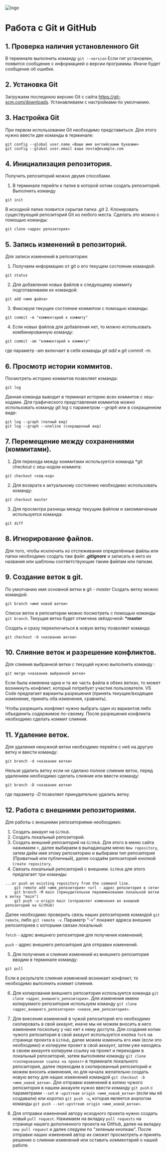 ![logo](Git-Logo-1788C.png)
# Работа с Git и GitHub

## 1. Проверка наличия установленного Git
В терминале выполнить команду `git --version`
Если гит установлен, появится сообщение с информацией о версии программы. Иначе будет сообщение об ошибке.

## 2. Установка Git
Загружаем последнюю версию Git с сайта https://git-scm.com/downloads.
Устанавливаем с настройками по умолчанию.

## 3. Настройка Git
При первом использовании Git необходимо представиться. Для этого нужно ввести две команды в терминале:
```
git config --global user.name «Ваше имя английскими буквами»
git config --global user.email ваша почта@example.com
```
## 4. Инициализация репозитория.
Получить репозиторий можно двумя способами.
1. В терминале перейти к папке в которой хотим создать репозиторий. Выполнить команду
```
git init
```
В исходной папке появится скрытая папка *.git*
2. Клонировать существующий репозиторий Git из любого места. Сделать это можно с помощью команды: 
```
git clone <адрес репозитория>
```

## 5. Запись изменений в репозиторий.
Для записи изменений в репозитории:
1. Получаем информацию от git о его текущем состоянии командой:
```
git status
```
2. Для добавления новых файлов к следующему коммиту подготавливаем их командой:
```
git add <имя файла>
```
3. Фиксирум текущее состояние коммитом с помощью команды:
```
git commit -m "комментарий к коммиту"
```
4. Если новых файлов для добавления нет, то можно использовать комбинированную команду:
```
git commit -am "комментарий к коммиту"
```
где параметр -am включает в себя команды *git add* и *git commit -m*.

## 6. Просмотр истории коммитов.
Посмотреть историю коммитов позволяет команда:
``` 
git log
```
Данная команда выводит в терминал историю всех коммитов с хеш-кодами.
Для графического представления коммитов можно использовать команду *git log* с параметром *--graph* или в сокращенном виде:
```
git log --graph (полный вид)
git log --graph --oneline (сокращенный вид)
```

## 7. Перемещение между сохранениями (коммитами).
1. Для перехода между коммитами используется команда *git checkout с хеш-кодом коммита:
```
git checkout <хеш-код>
```
2. Для возврата к актуальному состоянию необходимо использовать команду:
```
git checkout master
```
3. Для просмотра разницы между текущим файлом и закоммиченым используется команда:
```
git diff
```

## 8. Игнорирование файлов.
Для того, чтобы исключить из отслеживания определённые файлы или папки необходимо создать там файл ***.gitignore*** и записать в него их названия или шаблоны соответствующие таким файлам или папкам.

## 9. Создание веток в git.
По умолчанию имя основной ветки в git - *master*
Создать ветку можно командой:
```
git branch <имя новой ветки>
```
Список веток в репозитории можно посмотреть с помощью команды `git branch`.
Текущая ветка будет отмечена звёздочкой: **\*master**

Создать и сразу переключиться в новую ветку позволяет команда:
```
git checkout -b <название ветки>
```


## 10. Слияние веток и разрешение конфликтов.
Для слияния выбранной ветки с текущей нужно выполнить команду :
```
git merge <название выбранной ветки>
```
Если была изменена одна и та же часть файла в обеих ветках, то может возникнуть конфликт, который потребует участия пользователя.
VS Code предлагает варианты разрешения (принять текущее/входящее изменение, принять оба изменения, сравнить).

Чтобы разрешить конфликт нужно выбрать один из вариантов либо объединить содержимое по-своему.
После разрешения конфликта необходимо сделать коммит слияния.

## 11. Удаление веток.
Для удаления ненужной ветки необходимо перейти с неё на другую ветку и ввести команду:
```
git branch -d <название ветки>
```
Нельзя удалить ветку если не сделано полное слияние веток,
перед удалением необходимо сделать слияние или ввести команду:
```
git branch -D <название ветки>
```
где параметр *-D* позволяет принудительно удалить ветку.

## 12. Работа с внешними репозиториями.
Для работы с внешними репозиториями необходимо:
1. Создать аккаунт на `GitHub`.
2. Создать локальный репозиторий.
3. Создать внешний репозиторий на `GitHub`. Для этого в меню сайта нажимаем `+`, далее выбираем в выпадающем меню `New repository`, затем даём имя этому репозиторию и выбираем тип репозитория (Приватный или публичный), далее создаём репозиторий кнопкой `Create repository`.
4. Связать локальный репозиторий с внешним. `GitHub` для этого предлагает три команды:
```
...or push an existing repository from the command line.
    git remote add <имя_репозитория> <url - адрес репозитория в сети>
    git branch -M main (принудительное переименование локальной ветки в ветку "main")
    git push -u origin main (отправляет изменения во внешний репозиторий на GitHub)

```
Далее необходимо проверить связь наших репозиториев командой `git remote`, либо `git remote -v`. Параметр "-v"
покажет адреса внешних репозиториев с которыми связан локальный:

`fetch` - адрес внешнего репозитория для получения изменений;

`push` - адрес внешнего репозитория для отправки изменений. 

5. Для получения и слияния изменений из внешнего репозитория вводим в терминале команду:
```
git pull
```
Если в результате слияния изменений возникает конфликт, то необходимо выполнить коммит слияния.

6. Для копирования внешнего репозитория используется команда `git clone <адрес_внешнего_репозитория>`.
Для изменения имени копируемого репозитория используем команду `git clone <адрес_внешнего_репозитория> <новое_имя_репозитория>`.

7. Для внесения изменений в чужой репозиторий его необходимо скопировать в свой аккаунт, иначе мы не можем вносить в него изменения поскольку у нас нет к нему доступа.
Для создания копии чужого репозитория в свой аккаунт используется кнопка `fork` на странице проекта в `GitHub`,
далее можем изменить его имя (если это необходимо) и копируем проект в свой аккаунт, затем уже находясь в своем аккаунте копируем ссылку на проект и переходим в локальный репозиторий, затем выполняем команду `git clone <скопированная ссылка на проект>` в терминале локального репозитория, далее переходим в скопированный репозиторий и можем вносить изменения, но для начала желательно создать новую ветку для наших изменений командой `git checkout -b <имя_новой_ветки>`.
Для отправки изменений в копию чужого репозитория в нашем аккаунте нужно ввести команду `git push` с параметрами `--set` и `-upstream origin <имя_новой_ветки>` (если мы её создавали) или коротко `git push -u`, которая является аналогом команды `git push --set-upstream origin <имя_новой_ветки>`.

8. Для отправки изменений автору исходного проекта нужно создать новый `pull request`. Нажимаем на вкладку `pull requests` на странице нашего дополненного проекта на GitHub, далее на вкладку `new pull request` и далее следуем по "зеленым кнопкам". После отправки наших изменений автор их сможет просмотреть и принять решение о слиянии изменений или оставить комментарий о нашей работе.


